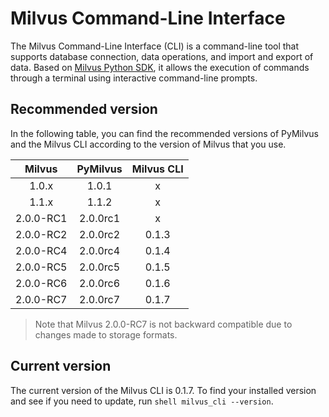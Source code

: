 # Milvus Command-Line Interface
The Milvus Command-Line Interface (CLI) is a command-line tool that supports database connection, data operations, and import and export of data. Based on [Milvus Python SDK](https://github.com/milvus-io/pymilvus), it allows the execution of commands through a terminal using interactive command-line prompts.
## Recommended version
In the following table, you can find the recommended versions of PyMilvus and the Milvus CLI according to the version of Milvus that you use.

|Milvus| PyMilvus| Milvus CLI|
|:----:|:----:|:----:|
| 1.0.x | 1.0.1 | x |
| 1.1.x | 1.1.2 | x |
| 2.0.0-RC1 | 2.0.0rc1 | x |
| 2.0.0-RC2 | 2.0.0rc2 | 0.1.3 |
| 2.0.0-RC4 | 2.0.0rc4 | 0.1.4 |
| 2.0.0-RC5 | 2.0.0rc5 | 0.1.5 |
| 2.0.0-RC6 | 2.0.0rc6 | 0.1.6 |
|2.0.0-RC7  | 2.0.0rc7 | 0.1.7|
> Note that Milvus 2.0.0-RC7 is not backward compatible due to changes made to storage formats.

## Current version

The current version of the Milvus CLI is 0.1.7. 
To find your installed version and see if you need to update, run ```shell milvus_cli --version```.

